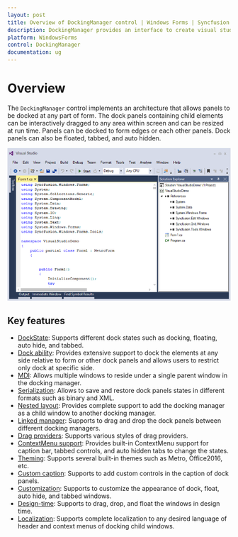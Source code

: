 ```yaml
---
layout: post
title: Overview of DockingManager control | Windows Forms | Syncfusion
description: DockingManager provides an interface to create visual studio style dock windows. Supports floating panels, dock panels, pin & tabbed groups.
platform: WindowsForms
control: DockingManager 
documentation: ug
---
```


# Overview

The `DockingManager` control implements an architecture that allows panels to be docked at any part of form. The dock panels containing child elements can be interactively dragged to any area within screen and can be resized at run time. Panels can be docked to form edges or each other panels. Dock panels can also be floated, tabbed, and auto hidden.

![Visual Style Dock windows in DockingManager](GettingStarted_images/VisualStudioDemo.png)

## Key features

* [DockState](https://help.syncfusion.com/windowsforms/dockingmanager/getting-started#change-dock-state-of-child): Supports different dock states such as docking, floating, auto hide, and tabbed.
* [Dock ability](https://help.syncfusion.com/windowsforms/dockingmanager/dealing-with-docking-child#restrict-to-dock-on-specific-sides): Provides extensive support to dock the elements at any side relative to form or other dock panels and allows users to restrict only dock at specific side.
* [MDI](https://help.syncfusion.com/windowsforms/dockingmanager/mdi-window): Allows multiple windows to reside under a single parent window in the docking manager.
* [Serialization](https://help.syncfusion.com/windowsforms/dockingmanager/serialization): Allows to save and restore dock panels states in different formats such as binary and XML.
* [Nested layout](https://help.syncfusion.com/windowsforms/dockingmanager/linked-and-nested-dockingmanager#nested-dockingmanager): Provides complete support to add the docking manager as a child window to another docking manager.
* [Linked manager](https://help.syncfusion.com/windowsforms/dockingmanager/linked-and-nested-dockingmanager#enable-linked-manager): Supports to drag and drop the dock panels between different docking managers.
* [Drag providers](https://help.syncfusion.com/windowsforms/dockingmanager/appearance#change-dock-provider-styles): Supports various styles of drag providers.
* [ContextMenu support](https://help.syncfusion.com/windowsforms/dockingmanager/dock-window#enable--disable-the-context-menu): Provides built-in ContextMenu support for caption bar, tabbed controls, and auto hidden tabs to change the states.
* [Theming](https://help.syncfusion.com/windowsforms/dockingmanager/appearance#visual-styles): Supports several built-in themes such as Metro, Office2016, etc.
* [Custom caption](https://help.syncfusion.com/windowsforms/dockingmanager/dock-window#add-custom-buttons-in-caption): Supports to add custom controls in the caption of dock panels.
* [Customization](https://help.syncfusion.com/windowsforms/dockingmanager/appearance): Supports to customize the appearance of dock, float, auto hide, and tabbed windows.
* [Design-time](https://help.syncfusion.com/windowsforms/dockingmanager/tabbed-window#tabbed-at-design-time): Supports to drag, drop, and float the windows in design time.
* [Localization](https://help.syncfusion.com/windowsforms/dockingmanager/localization): Supports complete localization to any desired language of header and context menus of docking child windows.

